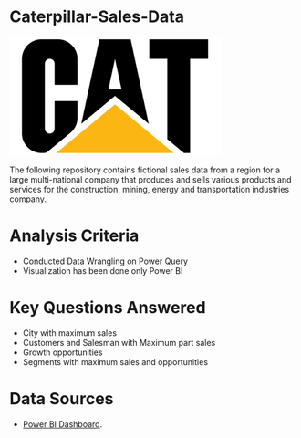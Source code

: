 # Caterpillar-Sales-Data
![CAT](https://github.com/keshavdewan/Caterpillar-Sales-Data/blob/a31371aae938e9970b8bd25f495775d2d2846c2d/CAT.png)

The following repository contains fictional sales data from a region for a large multi-national company that produces and sells various products and services for the construction, mining, energy and transportation industries company.




# Analysis Criteria
- Conducted Data Wrangling on Power Query 
- Visualization has been done only Power BI

# Key Questions Answered
- City with maximum sales
- Customers and Salesman with Maximum part sales
- Growth opportunities
- Segments with maximum sales and opportunities
  
 # Data Sources
 - [Power BI Dashboard](https://app.powerbi.com/view?r=eyJrIjoiMGExMGZjYzEtMDEzZi00ZDJlLTg4M2YtNzk0M2Y3NjY0OTBlIiwidCI6ImQ1YjdmMzZhLTAyNTktNDMzZS1iYTNkLTZmM2Y3MTFkMDNiYyIsImMiOjh9).
